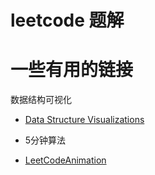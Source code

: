 # leetcode 题解


# 一些有用的链接


数据结构可视化

- [Data Structure Visualizations](https://www.cs.usfca.edu/~galles/visualization/Algorithms.html)

- 5分钟算法

- [LeetCodeAnimation](https://github.com/MisterBooo/LeetCodeAnimation)

